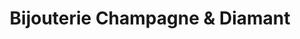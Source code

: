 ---
title: "Bijouterie Champagne & Diamant"
url: /la-pocatiere/bijouterie-champagne-and-diamant/
shop: jewelry
---
